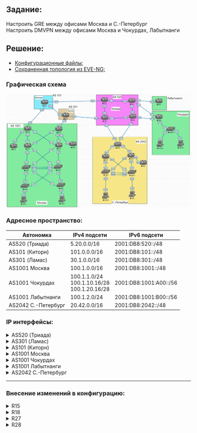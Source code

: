 ## Задание:

Настроить GRE между офисами Москва и С.-Петербург
<br>
Настроить DMVPN между офисами Москва и Чокурдах, Лабытнанги

##  Решение:

- [Конфигурационные файлы;](configs/)
- [Сохраненная топология из EVE-NG;](eve-ng_lab_VPN.zip)

### Графическая схема

![](Topology.PNG)

### Адресное пространство:

| **Автономка**       | **IPv4 подсети**                                 | **IPv6 подсети**       |
|---------------------|--------------------------------------------------|------------------------|
| AS520 (Триада)      | 5.20.0.0/16                                      | 2001:DB8:520::/48      |
| AS101 (Киторн)      | 101.0.0.0/16                                     | 2001:DB8:101::/48      |
| AS301 (Ламас)       | 30.1.0.0/16                                      | 2001:DB8:301::/48      |
| AS1001 Москва       | 100.1.0.0/16                                     | 2001:DB8:1001::/48     |
| AS1001 Чокурдах     | 100.1.1.0/24<br>100.1.10.16/28<br>100.1.20.16/28 | 2001:DB8:1001:A00::/56 |
| AS1001 Лабытнанги   | 100.1.2.0/24                                     | 2001:DB8:1001:B00::/56 |
| AS2042 С.-Петербург | 20.42.0.0/16                                     | 2001:DB8:2042::/48     |

### IP интерфейсы:

<details>
  <summary>AS520 (Триада)</summary>

| **Device** |            **Interface**            |                                **IPv4 Address**                                |                                                                                **IPv6 Address**                                                                        |
|:----------:|:-----------------------------------:|:------------------------------------------------------------------------------:|:----------------------------------------------------------------------------------------------------------------------------------------------------------------------:|
|   **R23**  |     Lo1<br>e0/0<br>e0/1<br>e0/2     |         5.20.0.23/32<br>5.20.23.0/31<br>172.16.1.0/31<br>172.16.1.2/31         |                                            2001:DB8:520::23/128<br>FE80::23 link-local<br>FE80::23 link-local<br>FE80::23 link-local                                   |
|   **R24**  | Lo1<br>e0/0<br>e0/1<br>e0/2<br>e0/3 | 5.20.0.24/32<br>5.20.24.0/31<br>172.16.1.4/31<br>172.16.1.3/31<br>5.20.24.2/31 | 2001:DB8:520::24/128<br>FE80::24 link-local, 2001:DB8:520:24E0::24/112<br>FE80::24 link-local<br>FE80::24 link-local<br>FE80::24 link-local, 2001:DB8:520:24E3::24/112 |
|   **R25**  | Lo1<br>e0/0<br>e0/1<br>e0/2<br>e0/3 | 5.20.0.25/32<br>172.16.1.1/31<br>5.20.25.0/31<br>172.16.1.6/31<br>5.20.25.2/31 |                                2001:DB8:520::25/128<br>FE80::25 link-local<br>FE80::25 link-local<br>FE80::25 link-local<br>FE80::25 link-local                        |
|   **R26**  | Lo1<br>e0/0<br>e0/1<br>e0/2<br>e0/3 | 5.20.0.26/32<br>172.16.1.5/31<br>5.20.26.0/31<br>172.16.1.7/31<br>5.20.26.2/31 |                 2001:DB8:520::26/128<br>FE80::26 link-local<br>FE80::26 link-local<br>FE80::26 link-local<br>FE80::26 link-local, 2001:DB8:520:26E3::26/112            |
</details>

<details>
  <summary>AS301 (Ламас)</summary>

| **Device** | **Interface**               | **IPv4 Address**                                               | **IPv6 Address**                                                                                                                                                           |
|------------|-----------------------------|----------------------------------------------------------------|----------------------------------------------------------------------------------------------------------------------------------------------------------------------------|
| **R21**    | Lo1<br>e0/0<br>e0/1<br>e0/2 | 30.1.0.21/32<br>30.1.100.0/31<br>172.16.1.0/31<br>5.20.24.1/31 | 2001:DB8:301::21/128<br>FE80::21 link-local, 2001:DB8:301:21E0::21/112<br>FE80::21 link-local, 2001:DB8:301:21E1::21/112<br>FE80::21 link-local, 2001:DB8:520:24E0::21/112 |
</details>

<details>
  <summary>AS101 (Киторн)</summary>

| **Device** | **Interface**               | **IPv4 Address**                                                 | **IPv6 Address**                                                                                                                                |
|------------|-----------------------------|------------------------------------------------------------------|-------------------------------------------------------------------------------------------------------------------------------------------------|
| **R22**    | Lo1<br>e0/0<br>e0/1<br>e0/2 | 101.0.0.22/32<br>101.0.100.0/31<br>172.16.1.1/31<br>5.20.23.1/31 | 2001:DB8:101::22/128<br>FE80::22 link-local, 2001:DB8:101:22E0::22/112<br>FE80::22 link-local, 2001:DB8:301:21E1::22/112<br>FE80::22 link-local |
</details>

<details>
  <summary>AS1001 Москва</summary>

| **Device** | **Interface**                                         | **IPv4 Address**                                                                                                    | **IPv6 Address**                                                                                                                                 |
|------------|-------------------------------------------------------|---------------------------------------------------------------------------------------------------------------------|--------------------------------------------------------------------------------------------------------------------------------------------------|
| **VPC1**   | eth0                                                  | 192.168.10.2/28 gw 192.168.10.1 (DHCP)                                                                              | 2001:DB8:1001:10::/64 (SLAAC)                                                                                                                    |
| **VPC7**   | eth0                                                  | 192.168.20.2/28 gw 192.168.20.1 (DHCP)                                                                              | 2001:DB8:1001:20::/64 (SLAAC)                                                                                                                    |
| **SW2**    | Lo1<br>e0/0<br>e0/1<br>vlan20                         | 100.1.0.2/32<br>172.16.1.27/31<br>172.16.1.23/31<br>192.168.20.1/28                                                 | 2001:DB8:1001::2/128<br>FE80::2 link-local<br>FE80::2 link-local<br>2001:DB8:1001:20::1/64                                                       |
| **SW3**    | Lo1<br>e0/0<br>e0/1<br>vlan10                         | 100.1.0.3/32<br>172.16.1.21/31<br>172.16.1.29/31<br>192.168.10.1/28                                                 | 2001:DB8:1001::3/128<br>FE80::3 link-local<br>FE80::3 link-local<br>2001:DB8:1001:10::1/64                                                       |
| **SW4**    | Lo1<br>e0/0<br>e0/1<br>e1/0<br>e1/1<br>vlan201        | 100.1.0.4/32<br>172.16.1.20/31<br>172.16.1.22/31<br>172.16.1.13/31<br>172.16.1.19/31<br>172.16.1.24/31              | 2001:DB8:1001::4/128<br>FE80::4 link-local<br>FE80::4 link-local<br>FE80::4 link-local<br>FE80::4 link-local<br>FE80::4 link-local               |
| **SW5**    | Lo1<br>e0/0<br>e0/1<br>e1/0<br>e1/1<br>vlan201        | 100.1.0.5/32<br>172.16.1.26/31<br>172.16.1.28/31<br>172.16.1.17/31<br>172.16.1.15/31<br>172.16.1.25/31              | 2001:DB8:1001::5/128<br>FE80::5 link-local<br>FE80::5 link-local<br>FE80::5 link-local<br>FE80::5 link-local<br>FE80::5 link-local               |
| **R12**    | Lo1<br>e0/0<br>e0/1<br>e0/2<br>e0/3                   | 100.1.0.12/32<br>172.16.1.12/31<br>172.16.1.14/31<br>172.16.1.1/31<br>172.16.1.9/31                                 | 2001:DB8:1001::12/128<br>FE80::12 link-local<br>FE80::12 link-local<br>FE80::12 link-local<br>FE80::12 link-local                                |
| **R13**    | Lo1<br>e0/0<br>e0/1<br>e0/2<br>e0/3                   | 100.1.0.13/32<br>172.16.1.16/31<br>172.16.1.18/31<br>172.16.1.7/31<br>172.16.1.3/31                                 | 2001:DB8:1001::13/128<br>FE80::13 link-local<br>FE80::13 link-local<br>FE80::13 link-local<br>FE80::13 link-local                                |
| **R14**    | Lo1<br>e0/0<br>e0/1<br>e0/2<br>e0/3                   | 100.1.0.14/32<br>172.16.1.0/31<br>172.16.1.2/31<br>101.0.100.1/31<br>172.16.1.4/31                                  | 2001:DB8:1001::14/128<br>FE80::14 link-local<br>FE80::14 link-local<br>FE80::14 link-local, 2001:DB8:101:22E0::14/112<br>FE80::14 link-local     |
| **R15**    | Lo1<br>e0/0<br>e0/1<br>e0/2<br>e0/3<br>Tun0<br>Tun100 | 100.1.0.15/32<br>172.16.1.6/31<br>172.16.1.8/31<br>30.1.100.1/31<br>172.16.1.10/31<br>10.64.0.1/24<br>10.100.0.0/31 | 2001:DB8:1001::15/128<br>FE80::15 link-local<br>FE80::15 link-local<br>FE80::15 link-local, 2001:DB8:301:21E0::15/112<br>FE80::15 link-local<br> |
| **R19**    | Lo1<br>e0/0                                           | 100.1.0.19/32<br>172.16.1.5/31                                                                                      | 2001:DB8:1001::19/128<br>FE80::19 link-local                                                                                                     |
| **R20**    | Lo1<br>e0/0                                           | 100.1.0.20/32<br>172.16.1.11/31                                                                                     | 2001:DB8:1001::20/128<br>FE80::20 link-local                                                                                                     |
</details>

<details>
  <summary>AS1001 Чокурдах</summary>

| **Device** | **Interface**                       | **IPv4 Address**                                                            | **IPv6 Address**                                                                                   |
|------------|-------------------------------------|-----------------------------------------------------------------------------|----------------------------------------------------------------------------------------------------|
| **VPC30**  | eth0                                | 192.168.10.2/28 gw 192.168.10.1                                             | 2001:DB8:1001:A10::/64 (SLAAC)                                                                     |
| **VPC31**  | eth0                                | 192.168.20.2/28 gw 192.168.20.1                                             | 2001:DB8:1001:A20::/64 (SLAAC)                                                                     |
| **R28**    | Lo1<br>e0/0<br>e0/1<br>e0/2<br>Tun0 | 100.1.1.28<br>5.20.26.1/31<br>5.20.25.3/31<br>172.16.1.0/31<br>10.64.0.2/24 | 2001:DB8:1001:AA1::28<br>FE80::28 link-local<br>FE80::28 link-local<br>FE80::28 link-local         |
| **SW29**   | Lo1<br>e0/2<br>vlan10<br>vlan20     | 100.1.1.29<br>172.16.1.1/31<br>192.168.10.17/28<br>192.168.20.17/28         | 2001:DB8:1001:AA1::29<br>FE80::29 link-local<br>2001:DB8:1001:A10::1/64<br>2001:DB8:1001:A20::1/64 |
</details>

<details>
  <summary>AS1001 Лабытнанги</summary>

| **Device** | **Interface**       | **IPv4 Address**                              | **IPv6 Address**                                 |
|------------|---------------------|-----------------------------------------------|--------------------------------------------------|
| **R27**    | Lo1<br>e0/0<br>Tun0 | 100.1.2.27/32<br>5.20.25.1/31<br>10.64.0.3/24 | 2001:DB8:1001:BB2::27/128<br>FE80::27 link-local |
</details>

<details>
  <summary>AS2042 С.-Петербург</summary>

| **Device** | **Interface**                                 | **IPv4 Address**                                                                                 | **IPv6 Address**                                                                                                                                                        |
|------------|-----------------------------------------------|--------------------------------------------------------------------------------------------------|-------------------------------------------------------------------------------------------------------------------------------------------------------------------------|
| **VPC**    | eth0                                          | 192.168.10.2/28 gw 192.168.10.1                                                                  | 2001:DB8:2042:10::/64 (SLAAC)                                                                                                                                           |
| **VPC8**   | eth0                                          | 192.168.20.2/28 gw 192.168.20.1                                                                  | 2001:DB8:2042:20::/64 (SLAAC)                                                                                                                                           |
| **SW9**    | Lo1<br>e0/3<br>e1/0<br>vlan10<br>vlan251      | 20.42.0.9/32<br>172.16.1.11/31<br>172.16.1.7/31<br>192.168.10.1/28<br>172.16.1.14/31             | 2001:DB8:2042::9/128<br>FE80::9 link-local<br>FE80::9 link-local<br>2001:DB8:2042:10::1/64<br>FE80::9 link-local                                                        |
| **SW10**   | Lo1<br>e0/3<br>e1/0<br>vlan20<br>vlan251      | 100.1.0.10/32<br>172.16.1.5/31<br>172.16.1.13/31<br>192.168.20.1/28<br>172.16.1.15/31            | 2001:DB8:2042::10/128<br>FE80::10 link-local<br>FE80::10 link-local<br>2001:DB8:2042:20::1/64<br>FE80::10 link-local                                                    |
| **R16**    | Lo1<br>e0/0<br>e0/1<br>e0/2<br>e0/3           | 20.42.0.16/32<br>172.16.1.4/31<br>172.16.1.1/31<br>172.16.1.6/31<br>172.16.1.8/31                | 2001:DB8:2042::16/128<br>FE80::16 link-local<br>FE80::16 link-local<br>FE80::16 link-local<br>FE80::16 link-local                                                       |
| **R17**    | Lo1<br>e0/0<br>e0/1<br>e0/2                   | 20.42.0.17/32<br>172.16.1.10/31<br>172.16.1.3/31<br>172.16.1.12/31                               | 2001:DB8:2042::17/128<br>FE80::17 link-local<br>FE80::17 link-local<br>FE80::17 link-local                                                                              |
| **R18**    | Lo1<br>e0/0<br>e0/1<br>e0/2<br>e0/3<br>Tun100 | 20.42.0.18/32<br>172.16.1.0/31<br>172.16.1.2/31<br>5.20.24.3/31<br>5.20.26.3/31<br>10.100.0.1/31 | 2001:DB8:2042::18/128<br>FE80::18 link-local<br>FE80::18 link-local<br>FE80::18 link-local, 2001:DB8:520:24E3::18/112<br>FE80::18 link-local, 2001:DB8:520:26E3::18/112 |
| **R32**    | Lo1<br>e0/0                                   | 20.42.0.32/32<br>172.16.1.9/31                                                                   | 2001:DB8:2042::32/128<br>FE80::32 link-local                                                                                                                            |
</details>

<hr>

### Внесение изменений в конфигурацию:
<details>
  <summary>R15</summary>
<pre>
!
interface Tunnel0
 no shutdown
 ip address 10.64.0.1 255.255.255.0
 no ip redirects
 ip mtu 1400
 ip nhrp authentication OTUS
 ip nhrp map multicast dynamic
 ip nhrp network-id 1001
 ip tcp adjust-mss 1360
 tunnel source Loopback1
 tunnel mode gre multipoint
!
interface Tunnel100
 no shutdown
 ip address 10.100.0.0 255.255.255.254
 ip mtu 1400
 ip tcp adjust-mss 1360
 tunnel source Loopback1
 tunnel destination 20.42.0.18
!
</pre>
</details>

<details>
  <summary>R18</summary>
<pre>
!
interface Tunnel100
 no shutdown
 ip address 10.100.0.1 255.255.255.254
 ip mtu 1400
 ip tcp adjust-mss 1360
 tunnel source Loopback1
 tunnel destination 100.1.0.15
!
</pre>
</details>

<details>
  <summary>R27</summary>
<pre>
!
interface Tunnel0
 no shutdown
 ip address 10.64.0.3 255.255.255.0
 no ip redirects
 ip mtu 1400
 ip nhrp authentication OTUS
 ip nhrp map multicast 100.1.0.15
 ip nhrp map 10.64.0.1 100.1.0.15
 ip nhrp network-id 1001
 ip nhrp nhs 10.64.0.1
 ip tcp adjust-mss 1360
 tunnel source Loopback1
 tunnel mode gre multipoint
!
</pre>
</details>

<details>
  <summary>R28</summary>
<pre>
!
interface Tunnel0
 no shutdown
 ip address 10.64.0.2 255.255.255.0
 no ip redirects
 ip mtu 1400
 ip nhrp authentication OTUS
 ip nhrp map multicast 100.1.0.15
 ip nhrp map 10.64.0.1 100.1.0.15
 ip nhrp network-id 1001
 ip nhrp nhs 10.64.0.1
 ip tcp adjust-mss 1360
 tunnel source Loopback1
 tunnel mode gre multipoint
!
</pre>
</details>
